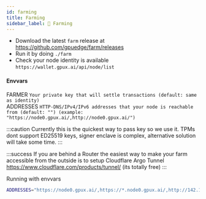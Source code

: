 ```yaml
---
id: farming
title: Farming
sidebar_label: 🚜 Farming
---
```


 - Download the latest `farm` release at https://github.com/gpuedge/farm/releases
 - Run it by doing `./farm`
 - Check your node identity is available `https://wallet.gpux.ai/api/node/list`

#### Envvars

FARMER `Your private key that will settle transactions (default: same as identity)`  
ADDRESSES `HTTP-DNS/IPv4/IPv6 addresses that your node is reachable from (default: "") (example: "https://node0.gpux.ai/,http://node0.gpux.ai/")`  

:::caution
Currently this is the quickest way to pass key so we use it. TPMs dont support ED25519 keys, signer enclave is complex, alternative solution will take some time.
:::

:::success
If you are behind a Router the easiest way to make your
farm accessible from the outside is to setup Cloudflare Argo Tunnel
https://www.cloudflare.com/products/tunnel/ (its totally free)
:::

Running with envvars
```bash
ADDRESSES="https://node0.gpux.ai/,https://*.node0.gpux.ai/,http://142.132.248.55/" FARMER=QgTw6C9C7USdmtxhRMhnyjG9iVg96rwbgKViT2oYpTa ./farm
```
